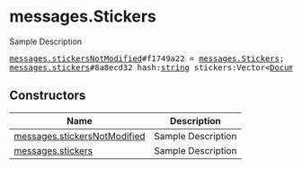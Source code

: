 # messages.Stickers

Sample Description

<pre>
<a href="../constructor/messages.stickersNotModified">messages.stickersNotModified</a>#f1749a22 = <a href="../type/messages.Stickers.md">messages.Stickers</a>;
<a href="../constructor/messages.stickers">messages.stickers</a>#8a8ecd32 hash:<a href="../type/string.md">string</a> stickers:Vector&lt;<a href="../type/Document.md">Document</a>&gt; = <a href="../type/messages.Stickers.md">messages.Stickers</a>;
</pre>

## Constructors

| Name | Description |
|------|-------------|
| [messages.stickersNotModified](../constructor/messages.stickersNotModified.md) | Sample Description |
| [messages.stickers](../constructor/messages.stickers.md) | Sample Description |

